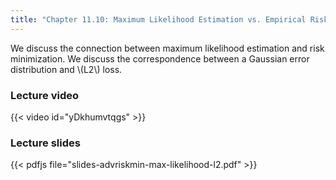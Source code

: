 ```yaml
---
title: "Chapter 11.10: Maximum Likelihood Estimation vs. Empirical Risk Minimization I"
---
```

We discuss the connection between maximum likelihood estimation and risk minimization. We discuss the correspondence between a Gaussian error distribution and \\(L2\\) loss. 

<!--more-->

### Lecture video

{{< video id="yDkhumvtqgs" >}}

### Lecture slides

{{< pdfjs file="slides-advriskmin-max-likelihood-l2.pdf" >}}
